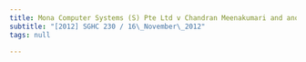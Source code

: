 ```yaml
---
title: Mona Computer Systems (S) Pte Ltd v Chandran Meenakumari and another
subtitle: "[2012] SGHC 230 / 16\_November\_2012"
tags: null

---
```


